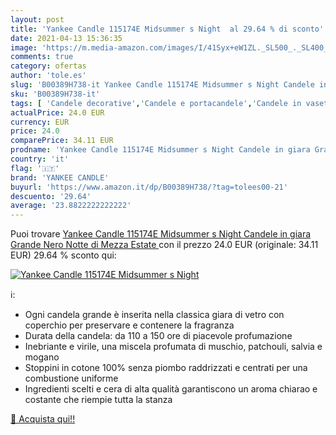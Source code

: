```yaml
---
layout: post
title: 'Yankee Candle 115174E Midsummer s Night  al 29.64 % di sconto'
date: 2021-04-13 15:36:35
image: 'https://m.media-amazon.com/images/I/41Syx+eW1ZL._SL500_._SL400_.jpg'
comments: true
category: ofertas
author: 'tole.es'
slug: 'B00389H738-it Yankee Candle 115174E Midsummer s Night Candele in giara...'
sku: 'B00389H738-it'
tags: [ 'Candele decorative','Candele e portacandele','Candele in vasetto','Casa e cucina','Decorazioni per interni','yankee candle', ]
actualPrice: 24.0 EUR
currency: EUR
price: 24.0
comparePrice: 34.11 EUR
prodname: 'Yankee Candle 115174E Midsummer s Night Candele in giara Grande  Nero Notte di Mezza Estate '
country: 'it'
flag: '🇮🇹'
brand: 'YANKEE CANDLE'
buyurl: 'https://www.amazon.it/dp/B00389H738/?tag=tolees00-21'
descuento: '29.64'
average: '23.8822222222222'
---
```


Puoi trovare [Yankee Candle 115174E Midsummer s Night Candele in giara Grande  Nero Notte di Mezza Estate ](https://www.amazon.it/dp/B00389H738/?tag=tolees00-21) con il prezzo 24.0 EUR (originale: 34.11 EUR) 29.64 % sconto qui:

[![Yankee Candle 115174E Midsummer s Night ](https://m.media-amazon.com/images/I/41Syx+eW1ZL._SL500_._SL400_.jpg)](https://www.amazon.it/dp/B00389H738/?tag=tolees00-21)

ℹ️:

- Ogni candela grande è inserita nella classica giara di vetro con coperchio per preservare e contenere la fragranza
- Durata della candela: da 110 a 150 ore di piacevole profumazione
- Inebriante e virile, una miscela profumata di muschio, patchouli, salvia e mogano
- Stoppini in cotone 100% senza piombo raddrizzati e centrati per una combustione uniforme
- Ingredienti scelti e cera di alta qualità garantiscono un aroma chiarao e costante che riempie tutta la stanza

[🛒 Acquista qui!!](https://www.amazon.it/dp/B00389H738/?tag=tolees00-21)
